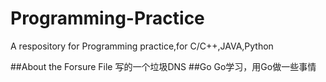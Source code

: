 # Programming-Practice
A respository for Programming practice,for C/C++,JAVA,Python 

##About the Forsure File
写的一个垃圾DNS
##Go
Go学习，用Go做一些事情
